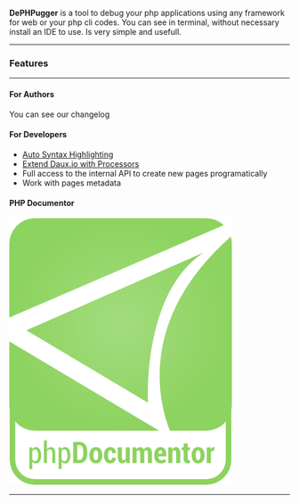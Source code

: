 <p class="lead">
	<strong>DePHPugger</strong> is a tool to debug your php applications using any framework for web or your php cli codes. You can see in terminal, without necessary install an IDE to use. Is very simple and usefull.
</p>

<hr/>
<h3>Features</h3>
<hr/>
<div class=row>
<div class=col-third>

#### For Authors

You can see our changelog
</div>
<div class=col-third>

#### For Developers

* [Auto Syntax Highlighting](01_Features/Auto_Syntax_Highlight.md)
* [Extend Daux.io with Processors](01_For_Developers/Creating_a_Processor.md)
* Full access to the internal API to create new pages programatically
* Work with pages metadata

</div>
<div class=col-third>

#### PHP Documentor

<a href="/phpdocumentor" targer="_blank">
    <img src="/images/phpdocumentor.png">
</a>

</div>
</div>

<hr/>

<!-- Google Code -->
<script type="text/javascript">
var google_conversion_id = 983836026;
var google_custom_params = window.google_tag_params;
var google_remarketing_only = true;
</script>

<script type="text/javascript" src="//www.googleadservices.com/pagead/conversion.js">
</script>
<noscript>
<div style="display:inline;">
<img height="1" width="1" style="border-style:none;" alt="" src="//googleads.g.doubleclick.net/pagead/viewthroughconversion/983836026/?value=0&amp;guid=ON&amp;script=0"/>
</div>
</noscript>
